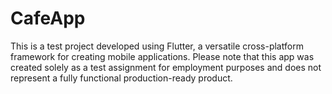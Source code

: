 # CafeApp
This is a test project developed using Flutter, a versatile cross-platform framework for creating mobile applications. Please note that this app was created solely as a test assignment for employment purposes and does not represent a fully functional production-ready product.
